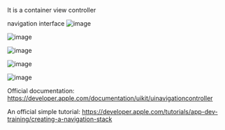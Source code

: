 It is a container view controller

navigation interface
![image](https://user-images.githubusercontent.com/81428296/148154809-c9ac8b16-b8aa-47a0-b78a-83bac6961467.png)

![image](https://user-images.githubusercontent.com/81428296/148155004-35aecbb0-07e8-44f0-9844-01cfce918e2e.png)

![image](https://user-images.githubusercontent.com/81428296/148155330-f7bf3155-3a7c-4f4b-9542-475d57cc216e.png)

![image](https://user-images.githubusercontent.com/81428296/148155399-5a33e6ea-08ed-4d62-8833-1223cc0247b4.png)

![image](https://user-images.githubusercontent.com/81428296/148155764-afbcb64a-48f2-4293-bbef-c6bd285ae0d9.png)


Official documentation: https://developer.apple.com/documentation/uikit/uinavigationcontroller

An official simple tutorial: https://developer.apple.com/tutorials/app-dev-training/creating-a-navigation-stack

